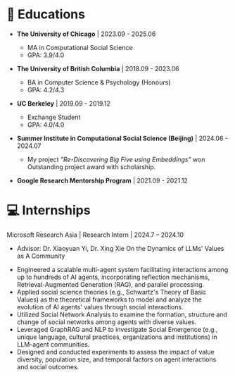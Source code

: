 # 📖 Educations
- **The University of Chicago** | 2023.09 - 2025.06
  - MA in Computational Social Science
  - GPA: 3.9/4.0

- **The University of British Columbia** | 2018.09 - 2023.06
  - BA in Computer Science & Psychology (Honours)
  - GPA: 4.2/4.3

- **UC Berkeley** | 2019.09 - 2019.12
  - Exchange Student 
  - GPA: 4.0/4.0
  
- **Summer Institute in Computational Social Science (Beijing)** | 2024.06 - 2024.07
  - My project *"Re-Discovering Big Five using Embeddings"* won Outstanding project award with scholarship. 

- **Google Research Mentorship Program** | 2021.09 - 2021.12

# 💻 Internships
Microsoft Research Asia | Research Intern | 2024.7 – 2024.10
* Advisor: Dr. Xiaoyuan Yi, Dr. Xing Xie
  On the Dynamics of LLMs' Values as A Community
- Engineered a scalable multi-agent system facilitating interactions among up to hundreds of AI agents, incorporating reflection mechanisms, Retrieval-Augmented Generation (RAG), and parallel processing.
- Applied social science theories (e.g., Schwartz's Theory of Basic Values) as the theoretical frameworks to
  model and analyze the evolution of AI agents' values through social interactions.
- Utilized Social Network Analysis to examine the formation, structure and change of social networks among
  agents with diverse values.
- Leveraged GraphRAG and NLP to investigate Social Emergence (e.g., unique language, cultural practices,
  organizations and institutions) in LLM-agent communities.
- Designed and conducted experiments to assess the impact of value diversity, population size, and temporal
  factors on agent interactions and social outcomes.